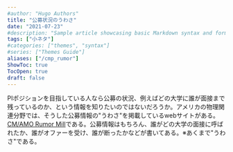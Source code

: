 ```yaml
---
#author: "Hugo Authors"
title: "公募状況のうわさ"
date: "2021-07-23"
#description: "Sample article showcasing basic Markdown syntax and formatting for HTML elements."
tags: ["小ネタ"]
#categories: ["themes", "syntax"]
#series: ["Themes Guide"]
aliases: ["/cmp_rumor"]
ShowToc: true
TocOpen: true
draft: false
---
```



PIポジションを目指している人なら公募の状況、例えばどの大学に誰が面接まで残っているのか、という情報を知りたいのではないだろうか。アメリカの物理関連分野では、そうした公募情報の"うわさ"を掲載しているwebサイトがある。[CM/AMO Rumor Mill](http://www.cmamorumors.org/doku.php)である。公募情報はもちろん、誰がどの大学の面接に呼ばれたか、誰がオファーを受け、誰が断ったかなどが書いてある。※あくまで"うわさ"である。